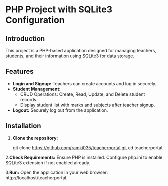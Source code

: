 # PHP Project with SQLite3 Configuration

## Introduction
This project is a PHP-based application designed for managing teachers, students, and their information using SQLite3 for data storage.

## Features
- **Login and Signup:** Teachers can create accounts and log in securely.
- **Student Management:**
  - CRUD Operations: Create, Read, Update, and Delete student records.
  - Display student list with marks and subjects after teacher signup.
- **Logout:** Securely log out from the application.

## Installation
1. **Clone the repository:**

   git clone https://github.com/ramki035/teacherportal.git
   cd teacherportal

2.**Check Requirements:**
  Ensure PHP is installed.
  Configure php.ini to enable SQLite3 extension if not enabled already.

3.**Run:**
  Open the application in your web browser: http://localhost/teacherportal.